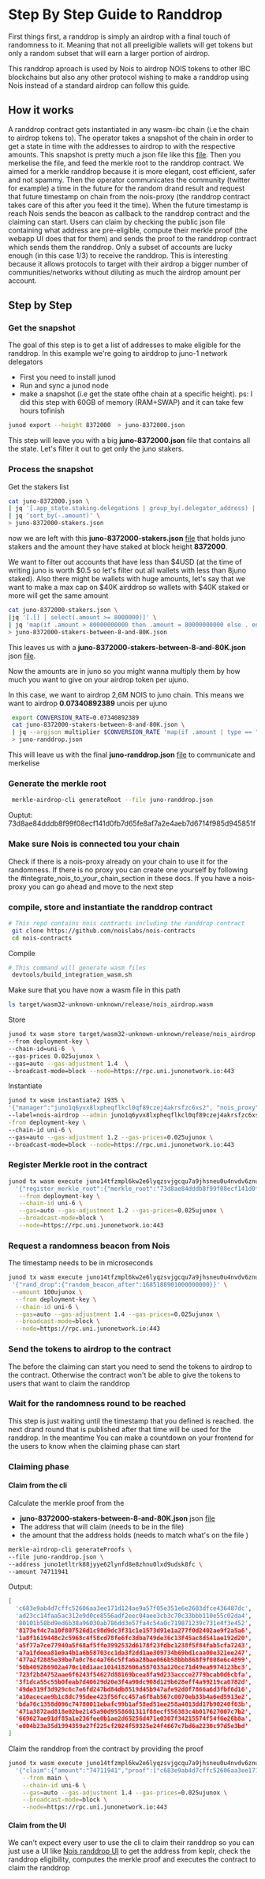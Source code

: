 # Step By Step Guide to Randdrop

First things first, a randdrop is simply an airdrop with a final touch of
randomness to it. Meaning that not all preeligible wallets will get tokens but
only a random subset that will earn a larger portion of airdrop.

This randdrop aproach is used by Nois to airdrop NOIS tokens to other IBC
blockchains but also any other protocol wishing to make a randdrop using Nois
instead of a standard airdrop can follow this guide.

## How it works

A randdrop contract gets instantiated in any wasm-ibc chain (i.e the chain to
airdrop tokens to). The operator takes a snapshot of the chain in order to get a
state in time with the addresses to airdrop to with the respective amounts. This
snapshot is pretty much a json file like this
[file](https://gist.github.com/kaisbaccour/5a2f102ef476d533a3112b016aa45db4).
Then you merkelise the file, and feed the merkle root to the randdrop contract.
We aimed for a merkle randdrop because it is more elegant, cost efficient, safer
and not spammy. Then the operator communicates the community (twitter for
example) a time in the future for the random drand result and request that
future timestamp on chain from the nois-proxy (the randdrop contract takes care
of this after you feed it the time). When the future timestamp is reach Nois
sends the beacon as callback to the randdrop contract and the claiming can
start. Users can claim by checking the public json file containing what address
are pre-eligible, compute their merkle proof (the webapp UI does that for them)
and sends the proof to the randdrop contract which sends them the randdrop. Only
a subset of accounts are lucky enough (in this case 1/3) to receive the
randdrop. This is interesting because it allows protocols to target with their
airdrop a bigger number of communities/networks without diluting as much the
airdrop amount per account.

## Step by Step

### Get the snapshot

The goal of this step is to get a list of addresses to make eligible for the
randdrop. In this example we're going to airddrop to juno-1 network delegators

- First you need to install junod
- Run and sync a junod node
- make a snapshot (i.e get the state ofthe chain at a specific height). ps: I
  did this step with 60GB of memory (RAM+SWAP) and it can take few hours
  tofinish

```sh
junod export --height 8372000  > juno-8372000.json
```

This step will leave you with a big **juno-8372000.json** file that contains all
the state. Let's filter it out to get only the juno stakers.

### Process the snapshot

Get the stakers list

```sh
cat juno-8372000.json \
| jq '[.app_state.staking.delegations | group_by(.delegator_address) | map({address: .[0].delegator_address, amount: (map(.shares | tonumber) | add)})][0]' \
| jq 'sort_by(-.amount)' \
> juno-8372000-stakers.json
```

now we are left with this **juno-8372000-stakers.json**
[file](https://gist.githubusercontent.com/kaisbaccour/fb33926ffd88f8169ba9135e413330e2/raw/9c1d839fa56d9b92997fdf56aa31ce53643dae66/juno-8372000-stakers.json)
that holds juno stakers and the amount they have staked at block height
**8372000**.

We want to filter out accounts that have less than \$4USD (at the time of
writing juno is worth \$0.5 so let's filter out all wallets with less than 8juno
staked). Also there might be wallets with huge amounts, let's say that we want
to make a max cap on \$40K airddrop so wallets with $40K staked or more will get
the same amount

```sh
cat juno-8372000-stakers.json \
|jq '[.[] | select(.amount >= 8000000)]' \
| jq 'map(if .amount > 80000000000 then .amount = 80000000000 else . end)'  \
> juno-8372000-stakers-between-8-and-80K.json
```

This leaves us with a **juno-8372000-stakers-between-8-and-80K.json** json
[file](https://gist.githubusercontent.com/kaisbaccour/963ecaa271796f914cc3d6db7b83369b/raw/6e47adf89d097cedbc94e1f9d0ba7b444e40156b/juno-8372000-stakers-between-8-and-80K.json).

Now the amounts are in juno so you might wanna multiply them by how much you
want to give on your airdrop token per ujuno.

In this case, we want to airdrop 2,6M NOIS to juno chain. This means we want to
airdrop **0.07340892389** unois per ujuno

```sh
 export CONVERSION_RATE=0.07340892389
 cat juno-8372000-stakers-between-8-and-80K.json \
 | jq --argjson multiplier $CONVERSION_RATE 'map(if .amount | type == "number"   then .amount |= (. * $multiplier | floor)  else .  end)' \
 > juno-randdrop.json
```

This will leave us with the final **juno-randdrop.json**
[file](https://gist.githubusercontent.com/kaisbaccour/5a2f102ef476d533a3112b016aa45db4/raw/aa94b4d6682536ac518d1e98367b6bbc0eac5740/juno-randdrop.json)
to communicate and merkelise

### Generate the merkle root

```sh
 merkle-airdrop-cli generateRoot --file juno-randdrop.json
```

Ouptut: 73d8ae84dddb8f99f08ecf141d0fb7d65fe8af7a2e4aeb7d6714f985d945851f

### Make sure Nois is connected tou your chain

Check if there is a nois-proxy already on your chain to use it for the
randomness. If there is no proxy you can create one yourself by following the
#integrate_nois_to_your_chain_section in these docs. If you have a nois-proxy
you can go ahead and move to the next step

### compile, store and instantiate the randdrop contract

```sh
# This repo contains nois contracts including the randdrop contract
 git clone https://github.com/noislabs/nois-contracts
 cd nois-contracts
```

Compile

```sh
# This command will generate wasm files
 devtools/build_integration_wasm.sh
```

Make sure that you have now a wasm file in this path

```sh
ls target/wasm32-unknown-unknown/release/nois_airdrop.wasm
```

Store

```sh
junod tx wasm store target/wasm32-unknown-unknown/release/nois_airdrop.wasm   \
--from deployment-key \
--chain-id=uni-6  \
--gas-prices 0.025ujunox \
--gas=auto --gas-adjustment 1.4  \
--broadcast-mode=block --node=https://rpc.uni.junonetwork.io:443
```

Instantiate

```sh
junod tx wasm instantiate2 1935 \
'{"manager":"juno1q6yvx8lxpheqflkcl0qf89czej4akrsfzc6xs2", "nois_proxy":"juno1pjpntyvkxeuxd709jlupuea3xzxlzsfq574kqefv77fr2kcg4mcqvwqedq"}' 01 \
--label=nois-airdrop --admin juno1q6yvx8lxpheqflkcl0qf89czej4akrsfzc6xs2 -\
-from deployment-key \
--chain-id uni-6 \
--gas=auto --gas-adjustment 1.2 --gas-prices=0.025ujunox \
--broadcast-mode=block --node=https://rpc.uni.junonetwork.io:443
```

### Register Merkle root in the contract

```sh
junod tx wasm execute juno14tfzmpl6kw2e6lyqzsvjgcqu7a9jhsneu0u4nvdv6znulps6xufqwlw2xf \
  '{"register_merkle_root":{"merkle_root":"73d8ae84dddb8f99f08ecf141d0fb7d65fe8af7a2e4aeb7d6714f985d945851f"}}' \
   --from deployment-key \
   --chain-id uni-6 \
   --gas=auto --gas-adjustment 1.2 --gas-prices=0.025ujunox \
   --broadcast-mode=block \
   --node=https://rpc.uni.junonetwork.io:443
```

### Request a randomness beacon from Nois

The timestamp needs to be in microseconds

```sh
junod tx wasm execute juno14tfzmpl6kw2e6lyqzsvjgcqu7a9jhsneu0u4nvdv6znulps6xufqwlw2xf \
 '{"rand_drop":{"random_beacon_after":1685188901000000000}}' \
 --amount 100ujunox \
  --from deployment-key \
  --chain-id uni-6 \
  --gas=auto --gas-adjustment 1.4 --gas-prices=0.025ujunox \
  --broadcast-mode=block \
  --node=https://rpc.uni.junonetwork.io:443
```

### Send the tokens to airdrop to the contract

The before the claiming can start you need to send the tokens to airdrop to the
contract. Otherwise the contract won't be able to give the tokens to users that
want to claim the randdrop

### Wait for the randomness round to be reached

This step is just waiting until the timestamp that you defined is reached. the
next drand round that is published after that time will be used for the
randdrop. In the meantime You can make a countdown on your frontend for the
users to know when the claiming phase can start

### Claiming phase

#### Claim from the cli

Calculate the merkle proof from the

- **juno-8372000-stakers-between-8-and-80K.json** json
  [file](https://gist.githubusercontent.com/kaisbaccour/963ecaa271796f914cc3d6db7b83369b/raw/6e47adf89d097cedbc94e1f9d0ba7b444e40156b/juno-8372000-stakers-between-8-and-80K.json)
- The address that will claim (needs to be in the file)
- the amount that the address holds (needs to match what's on the file )

```sh
merkle-airdrop-cli generateProofs \
--file juno-randdrop.json \
--address juno1etltrk88jyye62lynfd8e8zhnu0lxd9udsk8fc \
--amount 74711941
```

Output:

```sh
[
  'c683e9ab4d7cffc52606aa3ee171d124ae9a57f05e351e6e2603dfce436487dc',
  'ad23cc14faa5ac312e9d0ce8556adf2eec04aee3cb3c70c33bbb110e55c02da4',
  '80101b58bd9ed6b38a96030ab786dd3e57fa4c54a0c719871239c731e4f3e452',
  '8173ef4c7a10f807526d1c98d9dc3f31c1e1573d91e1a277f0d2402ae9f2a5a6',
  '1a8f1619448c2c5968c4f58cd78fe6fc3dba749de36c13f45ac8d541ae192d20',
  'a5f77a7ce77940a5f68af5ffe3992532d6178f23fdbc1238f5f84fab5cfa7243',
  'a7a1fdeea81e9a4b1a6b58703cc1da3f2dd1ae309734b69bd1caa00e321ee247',
  '477a2f2885e39be7a0c76c4a766c5ffa6a28bae066b58bbb868f9f008e6c4899',
  '50b409286902a470c10d1aac1014182606a587033a120cc71d49ea9974123bc3',
  '723f2b84752aae6f6243f54627d88169bcea8fa9d233accce2779bcab0d6cbfa',
  '3f1dca55c55b0feab7d40629d20e3f4a90dc908d129b628eff4a99219ca0782d',
  '49de319f3d929c6c7e6fd247bd84db8519d45b947afe92d0f7866a6d3fbf6d16',
  'a10acecae9b1c8dc795dee423f56fcc457a6f8ab567c0070eb33b4a6ed5913e2',
  'bda76c1358d096c74780011ebafc99b1af58ed51ee258a4013dd17b90240f63b',
  '471a3872ad818e02be2145a90d9558601311f88ecf556383c4b017627007c7b2',
  '669627ae91df85a1e236fee0b1ae2d65256d471e0307f34215574f54f6e26b8a',
  'e004b23a35d1994359a27f225cf2024f59325e24f4667c7bd6a2230c97d5e3bd'
]
```

Claim the randdrop from the contract by providing the proof

```sh
junod tx wasm execute juno14tfzmpl6kw2e6lyqzsvjgcqu7a9jhsneu0u4nvdv6znulps6xufqwlw2xf \
  '{"claim":{"amount":"74711941","proof":["c683e9ab4d7cffc52606aa3ee171d124ae9a57f05e351e6e2603dfce436487dc","ad23cc14faa5ac312e9d0ce8556adf2eec04aee3cb3c70c33bbb110e55c02da4","80101b58bd9ed6b38a96030ab786dd3e57fa4c54a0c719871239c731e4f3e452","8173ef4c7a10f807526d1c98d9dc3f31c1e1573d91e1a277f0d2402ae9f2a5a6","1a8f1619448c2c5968c4f58cd78fe6fc3dba749de36c13f45ac8d541ae192d20","a5f77a7ce77940a5f68af5ffe3992532d6178f23fdbc1238f5f84fab5cfa7243","a7a1fdeea81e9a4b1a6b58703cc1da3f2dd1ae309734b69bd1caa00e321ee247","477a2f2885e39be7a0c76c4a766c5ffa6a28bae066b58bbb868f9f008e6c4899","50b409286902a470c10d1aac1014182606a587033a120cc71d49ea9974123bc3","723f2b84752aae6f6243f54627d88169bcea8fa9d233accce2779bcab0d6cbfa","3f1dca55c55b0feab7d40629d20e3f4a90dc908d129b628eff4a99219ca0782d","49de319f3d929c6c7e6fd247bd84db8519d45b947afe92d0f7866a6d3fbf6d16","a10acecae9b1c8dc795dee423f56fcc457a6f8ab567c0070eb33b4a6ed5913e2","bda76c1358d096c74780011ebafc99b1af58ed51ee258a4013dd17b90240f63b","471a3872ad818e02be2145a90d9558601311f88ecf556383c4b017627007c7b2","669627ae91df85a1e236fee0b1ae2d65256d471e0307f34215574f54f6e26b8a","e004b23a35d1994359a27f225cf2024f59325e24f4667c7bd6a2230c97d5e3bd"]}}'\
    --from main \
    --chain-id uni-6 \
    --gas=auto --gas-adjustment 1.4 --gas-prices=0.025ujunox \
    --broadcast-mode=block \
    --node=https://rpc.uni.junonetwork.io:443
```

#### Claim from the UI

We can't expect every user to use the cli to claim their randdrop so you can
just use a UI like [Nois randdrop UI](https://github.com/noislabs/randdrop-ui)
to get the address from keplr, check the randdrop eligibility, computes the
merkle proof and executes the contract to claim the randdrop
